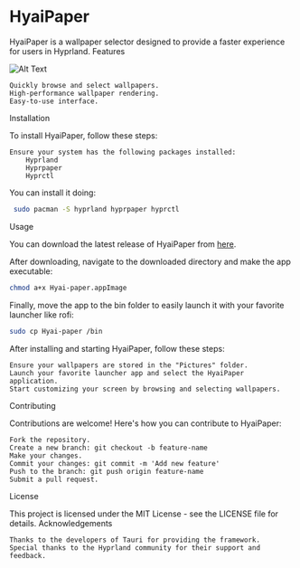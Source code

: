 # HyaiPaper


HyaiPaper is a wallpaper selector designed to provide a faster experience for users in Hyprland.
Features

![Alt Text](video2.gif)


    Quickly browse and select wallpapers.
    High-performance wallpaper rendering.
    Easy-to-use interface.

Installation

To install HyaiPaper, follow these steps:

    Ensure your system has the following packages installed:
        Hyprland
        Hyprpaper
        Hyprctl

You can install it doing:
  
```bash
 sudo pacman -S hyprland hyprpaper hyprctl
```


Usage

You can download the latest release of HyaiPaper from [here](https://github.com/RodriDev23/HyaiPaper/releases).

After downloading, navigate to the downloaded directory and make the app executable:

```bash 
chmod a+x Hyai-paper.appImage
```

Finally, move the app to the bin folder to easily launch it with your favorite launcher like rofi:

```bash
sudo cp Hyai-paper /bin
```

After installing and starting HyaiPaper, follow these steps:

    Ensure your wallpapers are stored in the "Pictures" folder.
    Launch your favorite launcher app and select the HyaiPaper application.
    Start customizing your screen by browsing and selecting wallpapers.

Contributing

Contributions are welcome! Here's how you can contribute to HyaiPaper:

    Fork the repository.
    Create a new branch: git checkout -b feature-name
    Make your changes.
    Commit your changes: git commit -m 'Add new feature'
    Push to the branch: git push origin feature-name
    Submit a pull request.

License

This project is licensed under the MIT License - see the LICENSE file for details.
Acknowledgements

    Thanks to the developers of Tauri for providing the framework.
    Special thanks to the Hyprland community for their support and feedback.
